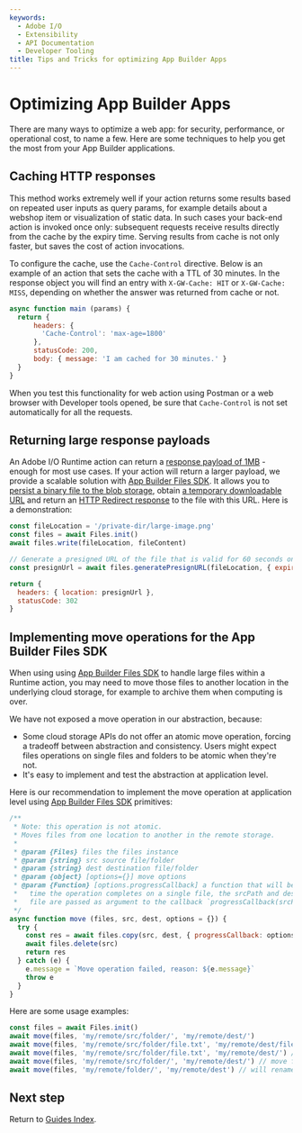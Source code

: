 ```yaml
---
keywords:
  - Adobe I/O
  - Extensibility
  - API Documentation
  - Developer Tooling
title: Tips and Tricks for optimizing App Builder Apps
---
```


# Optimizing App Builder Apps

There are many ways to optimize a web app: for security, performance, or operational cost, to name a few. Here are some techniques to help you get the most from your App Builder applications.

## Caching HTTP responses

This method works extremely well if your action returns some results based on repeated user inputs as query params, for example details about a webshop item or visualization of static data. In such cases your back-end action is invoked once only: subsequent requests receive results directly from the cache by the expiry time. Serving results from cache is not only faster, but saves the cost of action invocations.

To configure the cache, use the `Cache-Control` directive. Below is an example of an action that sets the cache with a TTL of 30 minutes. In the response object you will find an entry with `X-GW-Cache: HIT` or `X-GW-Cache: MISS`, depending on whether the answer was returned from cache or not.

```javascript
async function main (params) {
  return {
      headers: {
        'Cache-Control': 'max-age=1800'
      },
      statusCode: 200,
      body: { message: 'I am cached for 30 minutes.' }
  }
}
```

When you test this functionality for web action using Postman or a web browser with Developer tools opened, be sure that `Cache-Control` is not set automatically for all the requests.

## Returning large response payloads

An Adobe I/O Runtime action can return a [response payload of 1MB](/runtime/docs/guides/using/system_settings/) - enough for most use cases. If your action will return a larger payload, we provide a scalable solution with [App Builder Files SDK](https://github.com/adobe/aio-lib-files). It allows you to [persist a binary file to the blob storage](https://github.com/adobe/aio-lib-files/blob/master/doc/api.md#Files+write), obtain [a temporary downloadable URL](https://github.com/adobe/aio-lib-files/blob/master/doc/api.md#Files+generatePresignURL) and return an [HTTP Redirect response](https://developer.mozilla.org/en-US/docs/Web/HTTP/Status/302) to the file with this URL. Here is a demonstration:

```javascript
const fileLocation = '/private-dir/large-image.png'
const files = await Files.init()
await files.write(fileLocation, fileContent)

// Generate a presigned URL of the file that is valid for 60 seconds only
const presignUrl = await files.generatePresignURL(fileLocation, { expiryInSeconds: 60 })

return {
  headers: { location: presignUrl }, 
  statusCode: 302
}
```

## Implementing move operations for the App Builder Files SDK

When using using [App Builder Files SDK](https://github.com/adobe/aio-lib-files) to handle large files within a Runtime action, you may need to move those files to another location in the underlying cloud storage, for example to archive them when computing is over.

We have not exposed a move operation in our abstraction, because:

- Some cloud storage APIs do not offer an atomic move operation, forcing a tradeoff between abstraction and consistency. Users might expect files operations on single files and folders to be atomic when they're not.
- It's easy to implement and test the abstraction at application level.

Here is our recommendation to implement the move operation at application level using [App Builder Files SDK](https://github.com/adobe/aio-lib-files) primitives:

```javascript
/**
 * Note: this operation is not atomic.
 * Moves files from one location to another in the remote storage. 
 *  
 * @param {Files} files the files instance
 * @param {string} src source file/folder
 * @param {string} dest destination file/folder
 * @param {object} [options={}] move options
 * @param {Function} [options.progressCallback] a function that will be called every
 *   time the operation completes on a single file, the srcPath and destPath to the moved
 *   file are passed as argument to the callback `progressCallback(srcPath, destPath)`
 */
async function move (files, src, dest, options = {}) {
  try {
    const res = await files.copy(src, dest, { progressCallback: options.progressCallback })
    await files.delete(src)
    return res
  } catch (e) {
    e.message = `Move operation failed, reason: ${e.message}`
    throw e
  }
}
```

Here are some usage examples:

```javascript
const files = await Files.init()
await move(files, 'my/remote/src/folder/', 'my/remote/dest/')
await move(files, 'my/remote/src/folder/file.txt', 'my/remote/dest/file2.md') // will move and rename the file
await move(files, 'my/remote/src/folder/file.txt', 'my/remote/dest/') // will move file.txt to dest folder
await move(files, 'my/remote/src/folder/', 'my/remote/dest/') // move folder to the dest folder
await move(files, 'my/remote/folder/', 'my/remote/dest') // will rename folder to dest
```

## Next step

Return to [Guides Index](../guides_index.md).
